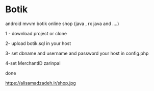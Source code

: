 # Botik

android mvvm botik online shop (java , rx java and ....)

1 - download project or clone

2- upload botik.sql in your host

3- set dbname and username and password your host in config.php

4-set MerchantID zarinpal

done

https://alisamadzadeh.ir/shop.jpg
